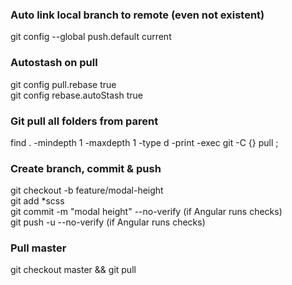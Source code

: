 ### Auto link local branch to remote (even not existent)  
git config --global push.default current  

### Autostash on pull
git config pull.rebase true  
git config rebase.autoStash true  

### Git pull all folders from parent
find . -mindepth 1 -maxdepth 1 -type d -print -exec git -C {} pull \;  

### Create branch, commit & push  
git  checkout -b feature/modal-height  
git add *scss  
git commit -m "modal height" --no-verify (if Angular runs checks)  
git push -u --no-verify (if Angular runs checks)  

### Pull master
git checkout master && git pull
